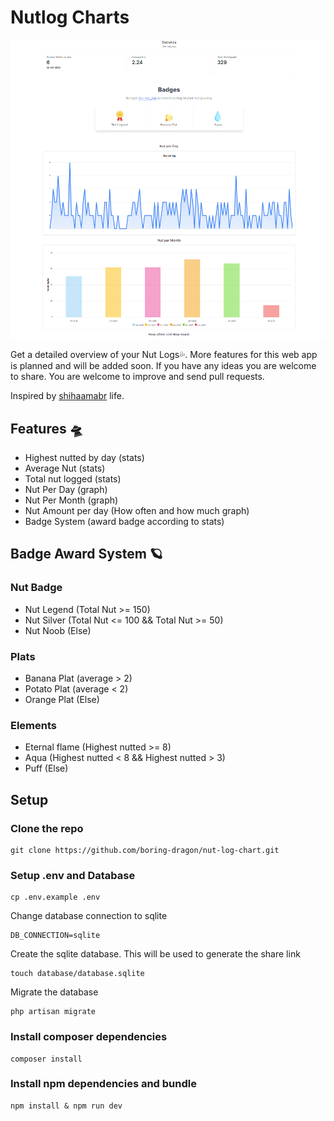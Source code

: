 # Nutlog Charts

![screenshot](shot.PNG)

Get a detailed overview of your Nut Logs💦. More features for this web app is planned and will be added soon. If you have any ideas you are welcome to share. 
You are welcome to improve and send pull requests.

Inspired by [shihaamabr](https://github.com/shihaamabr) life.

## Features 🛸

- Highest nutted by day (stats)
- Average Nut (stats)
- Total nut logged (stats)
- Nut Per Day (graph)
- Nut Per Month (graph)
- Nut Amount per day (How often and how much graph)
- Badge System (award badge according to stats)

## Badge Award System 🪐

### Nut Badge
 -  Nut Legend (Total Nut >= 150)
 -  Nut Silver (Total Nut <= 100 && Total Nut >= 50)
 -  Nut Noob (Else)
 
###  Plats
-  Banana Plat (average > 2)
-  Potato Plat (average < 2)
-  Orange Plat (Else)

### Elements
- Eternal flame (Highest nutted >= 8)
- Aqua (Highest nutted < 8 && Highest nutted > 3)
- Puff (Else)

## Setup

### Clone the repo 

```
git clone https://github.com/boring-dragon/nut-log-chart.git
```

### Setup .env and Database

```
cp .env.example .env
```
Change database connection to sqlite
```
DB_CONNECTION=sqlite
```
Create the sqlite database. This will be used to generate the share link
```
touch database/database.sqlite
```
Migrate the database
```
php artisan migrate
```

### Install composer dependencies

```
composer install
```

### Install npm dependencies and bundle

```
npm install & npm run dev
```
